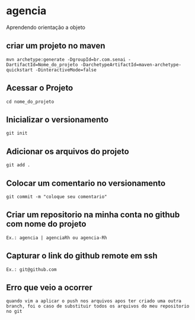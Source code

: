 # agencia
Aprendendo orientação a objeto

## criar um projeto no maven 
    mvn archetype:generate -DgroupId=br.com.senai -DartifactId=Nome_do_projeto -DarchetypeArtifactId=maven-archetype-quickstart -DinteractiveMode=false

## Acessar o Projeto
    cd nome_do_projeto

## Inicializar o versionamento
    git init

## Adicionar os arquivos do projeto
    git add .

## Colocar um comentario no versionamento 
    git commit -m "coloque seu comentario"

## Criar um repositorio na minha conta no github com nome do projeto
    Ex.: agencia | agenciaRh ou agencia-Rh

## Capturar o link do github remote em ssh
    Ex.: git@github.com

## Erro que veio a ocorrer
    quando vim a aplicar o push nos arquivos apos ter criado uma outra branch, foi o caso de substituir todos os arquivos do meu repositorio no git
